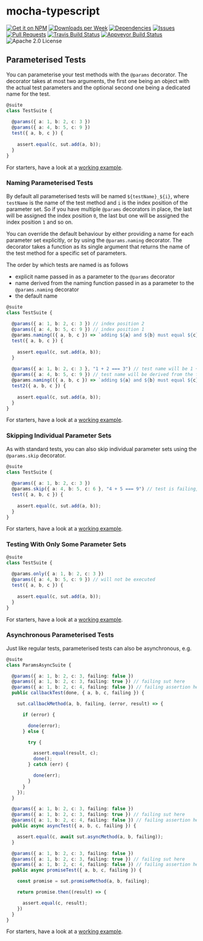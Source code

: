 # mocha-typescript

[![Get it on NPM](https://img.shields.io/npm/v/mocha-typescript.svg)](https://www.npmjs.com/package/mocha-typescript)
[![Downloads per Week](https://img.shields.io/npm/dw/mocha-typescript.svg)](https://www.npmjs.com/package/mocha-typescript)
[![Dependencies](https://img.shields.io/librariesio/github/pana-cc/mocha-typescript.svg)](https://libraries.io/npm/mocha-typescript)
[![Issues](https://img.shields.io/github/issues/pana-cc/mocha-typescript.svg)](https://github.com/pana-cc/mocha-typescript/issues)
[![Pull Requests](https://img.shields.io/github/issues-pr/pana-cc/mocha-typescript.svg)](https://github.com/pana-cc/mocha-typescript/pulls)
[![Travis Build Status](https://img.shields.io/travis/pana-cc/mocha-typescript/master.svg)](https://travis-ci.org/pana-cc/mocha-typescript)
[![Appveyor Build Status](https://img.shields.io/appveyor/ci/pana-cc/mocha-typescript.svg)](https://ci.appveyor.com/project/pana-cc/mocha-typescript)
![Apache 2.0 License](https://img.shields.io/npm/l/mocha-typescript.svg)

## Parameterised Tests

You can parameterise your test methods with the `@params` decorator. The decorator takes at most two arguments, the first
one being an object with the actual test parameters and the optional second one being a dedicated name for the test.

```TypeScript
@suite
class TestSuite {
  
  @params({ a: 1, b: 2, c: 3 })
  @params({ a: 4, b: 5, c: 9 })
  test({ a, b, c }) {
    
    assert.equal(c, sut.add(a, b));
  }
}
```

For starters, have a look at a [working example](https://github.com/pana-cc/mocha-typescript/blob/master/test/it/fixtures/params.suite.ts).

### Naming Parameterised Tests

By default all parameterised tests will be named ``${testName}_${i}``, where `testName` is the name of the test method
and `i` is the index position of the parameter set. So if you have multiple ``@params`` decorators in place, the last
will be assigned the index position `0`, the last but one will be assigned the index position `1` and so on.

You can override the default behaviour by either providing a name for each parameter set explicitly, or by using the 
``@params.naming`` decorator. The decorator takes a function as its single argument that returns the name of the test 
method for a specific set of parameters.

The order by which tests are named is as follows

- explicit name passed in as a parameter to the ``@params`` decorator
- name derived from the naming function passed in as a parameter to the ``@params.naming`` decorator
- the default name

```TypeScript
@suite
class TestSuite {
  
  @params({ a: 1, b: 2, c: 3 }) // index position 2
  @params({ a: 4, b: 5, c: 9 }) // index position 1
  @params.naming(({ a, b, c }) => `adding ${a} and ${b} must equal ${c}`)
  test({ a, b, c }) {
    
    assert.equal(c, sut.add(a, b));
  }
  
  @params({ a: 1, b: 2, c: 3 }, "1 + 2 === 3") // test name will be 1 + 2 === 3
  @params({ a: 4, b: 5, c: 9 }) // test name will be derived from the function passed to @params.naming below
  @params.naming(({ a, b, c }) => `adding ${a} and ${b} must equal ${c}`)
  test2({ a, b, c }) {
    
    assert.equal(c, sut.add(a, b));
  }
}
```

For starters, have a look at a [working example](https://github.com/pana-cc/mocha-typescript/blob/master/test/it/fixtures/params.naming.suite.ts).

### Skipping Individual Parameter Sets
As with standard tests, you can also skip individual parameter sets using the ``@params.skip`` decorator.
```TypeScript
@suite
class TestSuite {
  
  @params({ a: 1, b: 2, c: 3 })
  @params.skip({ a: 4, b: 5, c: 6 }, "4 + 5 === 9") // test is failing, skipping for now
  test({ a, b, c }) {
    
    assert.equal(c, sut.add(a, b));
  }
}
```

For starters, have a look at a [working example](https://github.com/pana-cc/mocha-typescript/blob/master/test/it/fixtures/params.skip.suite.ts).

### Testing With Only Some Parameter Sets

```TypeScript
@suite
class TestSuite {
  
  @params.only({ a: 1, b: 2, c: 3 })
  @params({ a: 4, b: 5, c: 9 }) // will not be executed
  test({ a, b, c }) {
    
    assert.equal(c, sut.add(a, b));
  }
}
```
For starters, have a look at a [working example](https://github.com/pana-cc/mocha-typescript/blob/master/test/it/fixtures/params.only.suite.ts).

### Asynchronous Parameterised Tests
Just like regular tests, parameterised tests can also be asynchronous, e.g.
```TypeScript
@suite
class ParamsAsyncSuite {

  @params({ a: 1, b: 2, c: 3, failing: false })
  @params({ a: 1, b: 2, c: 3, failing: true }) // failing sut here
  @params({ a: 1, b: 2, c: 4, failing: false }) // failing assertion here
  public callbackTest(done, { a, b, c, failing }) {

    sut.callbackMethod(a, b, failing, (error, result) => {

      if (error) {

        done(error);
      } else {

        try {

          assert.equal(result, c);
          done();
        } catch (err) {

          done(err);
        }
      }
    });
  }

  @params({ a: 1, b: 2, c: 3, failing: false })
  @params({ a: 1, b: 2, c: 3, failing: true }) // failing sut here
  @params({ a: 1, b: 2, c: 4, failing: false }) // failing assertion here
  public async asyncTest({ a, b, c, failing }) {

    assert.equal(c, await sut.asyncMethod(a, b, failing));
  }

  @params({ a: 1, b: 2, c: 3, failing: false })
  @params({ a: 1, b: 2, c: 3, failing: true }) // failing sut here
  @params({ a: 1, b: 2, c: 4, failing: false }) // failing assertion here
  public async promiseTest({ a, b, c, failing }) {

    const promise = sut.promiseMethod(a, b, failing);

    return promise.then((result) => {

      assert.equal(c, result);
    })
  }
}
```
For starters, have a look at a [working example](https://github.com/pana-cc/mocha-typescript/blob/master/test/it/fixtures/params.async.suite.ts).
